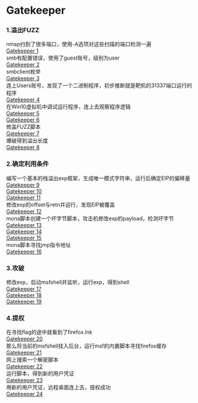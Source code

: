 # Gatekeeper

### 1.溢出FUZZ
nmap扫到了很多端口，使用-A选项对这些扫描的端口检测一遍<br>
[Gatekeeper 1](./iamges/Gatekeeper1.png)<br>
smb有配置错误，使用了guest账号，级别为user<br>
[Gatekeeper 2](./iamges/Gatekeeper2.png)<br>
smbclient枚举<br>
[Gatekeeper 3](./iamges/Gatekeeper3.png)<br>
连上Users账号，发现了一个二进制程序，初步推断就是靶机的31337端口运行的程序<br>
[Gatekeeper 4](./iamges/Gatekeeper4.png)<br>
在Win10虚拟机中调试运行程序，连上去观察程序逻辑<br>
[Gatekeeper 5](./iamges/Gatekeeper5.png)<br>
[Gatekeeper 6](./iamges/Gatekeeper6.png)<br>
修盖FUZZ脚本<br>
[Gatekeeper 7](./iamges/Gatekeeper7.png)<br>
爆破得到溢出长度<br>
[Gatekeeper 8](./iamges/Gatekeeper8.png)

### 2.确定利用条件
编写一个基本的栈溢出exp框架，生成唯一模式字符串，运行后确定EIP的偏移量<br>
[Gatekeeper 9](./iamges/Gatekeeper9.png)<br>
[Gatekeeper 10](./iamges/Gatekeeper10.png)<br>
[Gatekeeper 11](./iamges/Gatekeeper11.png)<br>
修改exp的offset与retn并运行，发现EIP被覆盖<br>
[Gatekeeper 12](./iamges/Gatekeeper12.png)<br>
mona脚本创建一个坏字节脚本，攻击机修改exp的payload，检测坏字节<br>
[Gatekeeper 13](./iamges/Gatekeeper13.png)<br>
[Gatekeeper 14](./iamges/Gatekeeper14.png)<br>
[Gatekeeper 15](./iamges/Gatekeeper15.png)<br>
mona脚本寻找jmp指令地址<br>
[Gatekeeper 16](./iamges/Gatekeeper16.png)

### 3.攻破
修改exp，启动msfshell并监听，运行exp，得到shell<br>
[Gatekeeper 17](./iamges/Gatekeeper17.png)<br>
[Gatekeeper 18](./iamges/Gatekeeper18.png)<br>
[Gatekeeper 19](./iamges/Gatekeeper19.png)

### 4.提权
在寻找flag的途中就看到了firefox.lnk<br>
[Gatekeeper 20](./iamges/Gatekeeper20.png)<br>
那么将当前的msfshell挂入后台，运行msf的内置脚本寻找firefox缓存<br>
[Gatekeeper 21](./iamges/Gatekeeper21.png)<br>
网上搜索一个解密脚本<br>
[Gatekeeper 22](./iamges/Gatekeeper22.png)<br>
运行脚本，得到新的用户凭证<br>
[Gatekeeper 23](./iamges/Gatekeeper23.png)<br>
用新的用户凭证，远程桌面连上去，提权成功<br>
[Gatekeeper 24](./iamges/Gatekeeper24.png)